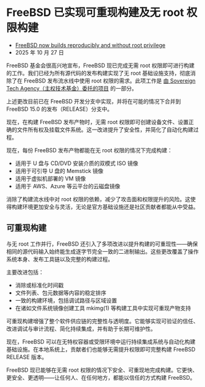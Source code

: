 # FreeBSD 已实现可重现构建及无 root 权限构建

- [FreeBSD now builds reproducibly and without root privilege](https://freebsdfoundation.org/blog/freebsd-now-builds-reproducibly-and-without-root-privilege/)
- 2025 年 10 月 27 日

FreeBSD 基金会很高兴地宣布，FreeBSD 现已完成无需 root 权限即可进行构建的工作。我们已经为所有源代码的发布构建实现了无 root 基础设施支持，彻底消除了在 FreeBSD 发布流水线中使用 root 权限的需求。此项工作是 [由 Sovereign Tech Agency（主权技术基金）委托的项目](https://freebsdfoundation.org/blog/sovereign-tech-fund-to-invest-e686400-in-freebsd-infrastructure-modernization/) 的一部分。

上述更改目前已在 FreeBSD 开发分支中实现，并将在可能的情况下合并到 FreeBSD 15.0 的发布（RELEASE）分支中。

现在，在构建 FreeBSD 发布产物时，无需 root 权限即可创建设备文件、设置正确的文件所有权及挂载文件系统。这一改进提升了安全性，并简化了自动化构建过程。

现在，每份 FreeBSD 发布产物都能在无 root 权限的情况下完成构建：

* 适用于 U 盘与 CD/DVD 安装介质的双模式 ISO 镜像
* 适用于可引导 U 盘的 Memstick 镜像
* 适用于虚拟机部署的 VM 镜像
* 适用于 AWS、Azure 等云平台的云磁盘镜像

消除了构建流水线中对 root 权限的依赖，减少了攻击面和权限提升的风险。这使得构建环境更加安全与灵活，无论是官方基础设施还是社区贡献者都能从中受益。

## 可重现构建

与无 root 工作并行，FreeBSD 还引入了多项改进以提升构建的可重现性——确保相同的源代码输入始终能生成逐字节完全一致的二进制输出。这些更改覆盖了操作系统本身、发布工具链以及完整的构建过程。

主要改进包括：

* 消除或标准化时间戳
* 文件列表、包元数据等内容的稳定排序
* 一致的构建环境，包括调试路径与区域设置
* 在诸如文件系统镜像创建工具 mkimg(1) 等构建工具中实现可重现产物支持

可重现构建增强了整个软件供应链的完整性与透明度。它能够实现可验证的信任、改进调试与审计流程、简化持续集成，并有助于长期可维护性。

现在，FreeBSD 可以在无特权容器或受限环境中运行持续集成系统与自动化构建基础设施。在本地系统上，贡献者们也能够无需提升权限即可完整构建 FreeBSD RELEASE 版本。

FreeBSD 现已能够在无需 root 权限的情况下安全、可重现地完成构建。它更快、更安全、更透明——让任何人、在任何地方，都能以信任的方式构建 FreeBSD。

